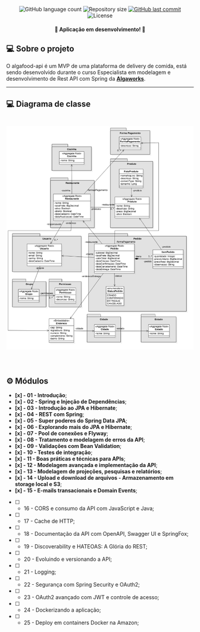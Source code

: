 <p align="center">
  <img alt="GitHub language count" src="https://img.shields.io/github/languages/count/glaubermatos/algafood-api?color=%2304D361&style=flat">

  <img alt="Repository size" src="https://img.shields.io/github/repo-size/glaubermatos/algafood-api?style=flat">
  
  <a href="https://github.com/glaubermatos/algalog-web/commits/master">
    <img alt="GitHub last commit" src="https://img.shields.io/github/last-commit/glaubermatos/algafood-api?style=flat">
  </a>
    
   <img alt="License" src="https://img.shields.io/badge/license-MIT-brightgreen?style=flat">
  
</p>

<h4 align="center"> 
	🚧  Aplicação em desenvolvimento! 🚧
</h4>

## 💻 Sobre o projeto

O algafood-api é um MVP de uma plataforma de delivery de comida, está sendo desenvolvido durante o curso Especialista em modelagem e desenvolvimento de Rest API com Spring da **[Algaworks](https://www.algaworks.com)**.

---

## 💻 Diagrama de classe

<h1 align="center">
    <img src="https://github.com/glaubermatos/assets/blob/main/algafood-api/ESR%20-%20Diagrama%20de%20classes.png" width="800px" />
    <br />
    <br />
</h1>

## ⚙️ Módulos

- **[x] - 01 - Introdução**;
- **[x] - 02 - Spring e Injeção de Dependências**;
- **[x] - 03 - Introdução ao JPA e Hibernate**;
- **[x] - 04 - REST com Spring**;
- **[x] - 05 - Super poderes do Spring Data JPA**;
- **[x] - 06 - Explorando mais do JPA e Hibernate**;
- **[x] - 07 - Pool de conexões e Flyway**;
- **[x] - 08 - Tratamento e modelagem de erros da API**;
- **[x] - 09 - Validações com Bean Validation**;
- **[x] - 10 - Testes de integração**;
- **[x] - 11 - Boas práticas e técnicas para APIs**;
- **[x] - 12 - Modelagem avançada e implementação da API**;
- **[x] - 13 - Modelagem de projeções, pesquisas e relatórios**;
- **[x] - 14 - Upload e download de arquivos - Armazenamento em storage local e S3**;
- **[x] - 15 - E-mails transacionais e Domain Events**;
- [ ] - 16 - CORS e consumo da API com JavaScript e Java;
- [ ] - 17 - Cache de HTTP;
- [ ] - 18 - Documentação da API com OpenAPI, Swagger UI e SpringFox;
- [ ] - 19 - Discoverability e HATEOAS: A Glória do REST;
- [ ] - 20 - Evoluindo e versionando a API;
- [ ] - 21 - Logging;
- [ ] - 22 - Segurança com Spring Security e OAuth2;
- [ ] - 23 - OAuth2 avançado com JWT e controle de acesso;
- [ ] - 24 - Dockerizando a aplicação;
- [ ] - 25 - Deploy em containers Docker na Amazon;

